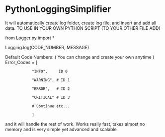 # PythonLoggingSimplifier
It will automatically create log folder, create log file, and insert and add all data. 
TO USE IN YOUR OWN PYTHON SCRIPT (TO YOUR OTHER FILE ADD)

from Logger.py import *

Logging.log(CODE_NUMBER, MESSAGE) 

Default Code Numbers:
( You can change and create your own anytime )
Error_Codes = [

                "INFO",     ID 0

                "WARNING", # ID 1
                
                "ERROR",   # ID 2
                
                "CRITICAL" # ID 3
                
                # Continue etc...
                
                ]

and it will handle the rest of work. Works really fast, takes almost no memory and is very simple yet advanced and scalable
